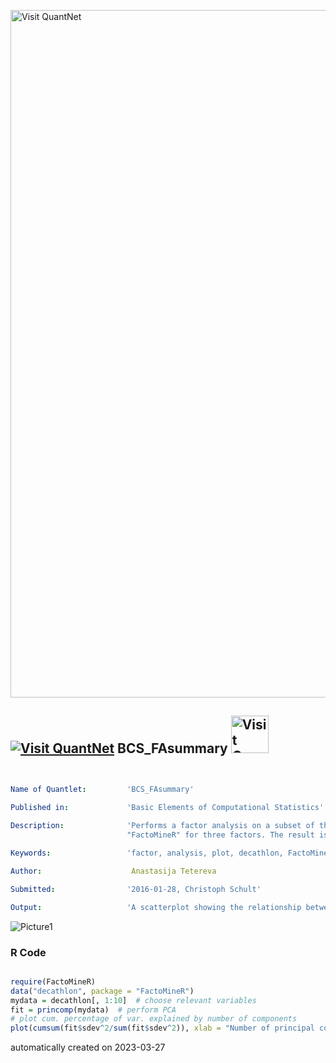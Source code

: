 [<img src="https://github.com/QuantLet/Styleguide-and-FAQ/blob/master/pictures/banner.png" width="1100" alt="Visit QuantNet">](http://quantlet.de/)

## [<img src="https://github.com/QuantLet/Styleguide-and-FAQ/blob/master/pictures/qloqo.png" alt="Visit QuantNet">](http://quantlet.de/) **BCS_FAsummary** [<img src="https://github.com/QuantLet/Styleguide-and-FAQ/blob/master/pictures/QN2.png" width="60" alt="Visit QuantNet 2.0">](http://quantlet.de/)

```yaml


Name of Quantlet:         'BCS_FAsummary'

Published in:             'Basic Elements of Computational Statistics'
 
Description:              'Performs a factor analysis on a subset of the data "decathlon" from package
                          "FactoMineR" for three factors. The result is depicted in a correlation plot.'

Keywords:                 'factor, analysis, plot, decathlon, FactoMineR, plot'

Author:                    Anastasija Tetereva

Submitted:                '2016-01-28, Christoph Schult'

Output:                   'A scatterplot showing the relationship between principal components and actual data.'

```

![Picture1](BCS_FASummary.png)

### R Code
```r

require(FactoMineR)
data("decathlon", package = "FactoMineR")
mydata = decathlon[, 1:10]  # choose relevant variables
fit = princomp(mydata)  # perform PCA
# plot cum. percentage of var. explained by number of components
plot(cumsum(fit$sdev^2/sum(fit$sdev^2)), xlab = "Number of principal components", ylab = "Cumulative percentage variance")
```

automatically created on 2023-03-27